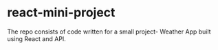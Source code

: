 # react-mini-project
The repo consists of code written for a small project- Weather App built using React and API. 
